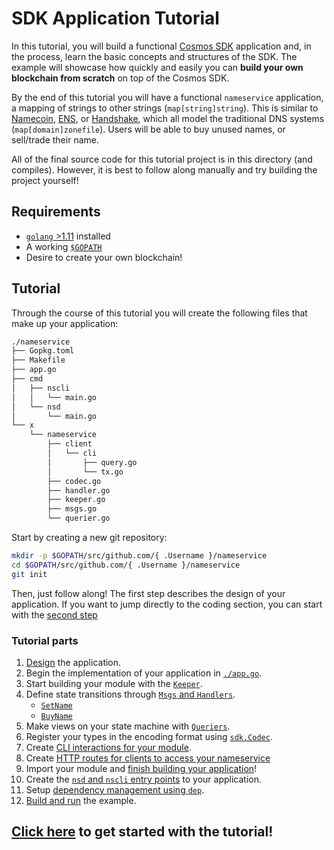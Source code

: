 # SDK Application Tutorial

In this tutorial, you will build a functional [Cosmos SDK](https://github.com/cosmos/cosmos-sdk/) application and, in the process, learn the basic concepts and structures of the SDK. The example will showcase how quickly and easily you can **build your own blockchain from scratch** on top of the Cosmos SDK.

By the end of this tutorial you will have a functional `nameservice` application, a mapping of strings to other strings (`map[string]string`). This is similar to [Namecoin](https://namecoin.org/), [ENS](https://ens.domains/), or [Handshake](https://handshake.org/), which all model the traditional DNS systems (`map[domain]zonefile`). Users will be able to buy unused names, or sell/trade their name.

All of the final source code for this tutorial project is in this directory (and compiles). However, it is best to follow along manually and try building the project yourself!

## Requirements

- [`golang` >1.11](https://golang.org/doc/install) installed
- A working [`$GOPATH`](https://github.com/golang/go/wiki/SettingGOPATH)
- Desire to create your own blockchain!

## Tutorial

Through the course of this tutorial you will create the following files that make up your application:

```bash
./nameservice
├── Gopkg.toml
├── Makefile
├── app.go
├── cmd
│   ├── nscli
│   │   └── main.go
│   └── nsd
│       └── main.go
└── x
    └── nameservice
        ├── client
        │   └── cli
        │       ├── query.go
        │       └── tx.go
        ├── codec.go
        ├── handler.go
        ├── keeper.go
        ├── msgs.go
        └── querier.go
```

Start by creating a new git repository:

```bash
mkdir -p $GOPATH/src/github.com/{ .Username }/nameservice
cd $GOPATH/src/github.com/{ .Username }/nameservice
git init
```

Then, just follow along! The first step describes the design of your application. If you want to jump directly to the coding section, you can start with the [second step](./keeper.md)

### Tutorial parts

1. [Design](./app-design.md) the application.
2. Begin the implementation of your application in [`./app.go`](./app-init.md).
2. Start building your module with the [`Keeper`](./keeper.md).
3. Define state transitions through [`Msgs` and `Handlers`](./msgs-handlers.md).
    * [`SetName`](./set-name.md)
    * [`BuyName`](./buy-name.md)
4. Make views on your state machine with [`Queriers`](./queriers.md).
5. Register your types in the encoding format using [`sdk.Codec`](./codec.md).
6. Create [CLI interactions for your module](./cli.md).
7. Create [HTTP routes for clients to access your nameservice](./rest.md)
8. Import your module and [finish building your application](./app-complete.md)!
9. Create the [`nsd` and `nscli` entry points](./entrypoint.md) to your application.
10. Setup [dependency management using `dep`](./dep.md).
11. [Build and run](./build-run.md) the example.

## [Click here](./app-design.md) to get started with the tutorial!
